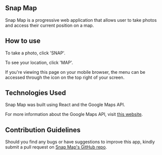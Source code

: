 ## Snap Map

Snap Map is a progressive web application that allows user to take photos and access their current position on a map. 

## How to use

To take a photo, click 'SNAP'.

To see your location, click 'MAP'.

If you're viewing this page on your mobile browser, the menu can be accessed through the icon on the top right of your screen.

## Technologies Used 

Snap Map was built using React and the Google Maps API. 

For more information about the Google Maps API, visit [this website](https://developers.google.com/maps/documentation/javascript/tutorial).

## Contribution Guidelines 

Should you find any bugs or have suggestions to improve this app, kindly submit a pull request on [Snap Map's GitHub repo](https://github.com/rmfortes/snapmap).
